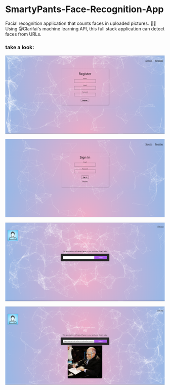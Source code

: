 # SmartyPants-Face-Recognition-App
Facial recognition application that counts faces in uploaded pictures. 👨‍💻
<br>Using @Clarifai's machine learning API, this full stack application can detect faces from URLs.
### take a look:
![smartyPantsRegister.PNG](./smartypants-pics/smartyPantsRegister.PNG)

![smartyPantsSignIn.PNG](./smartypants-pics/smartyPantsSignIn.PNG)

![smartyPantsDetectPage.PNG](./smartypants-pics/smartyPantsDetectPage.PNG)

![smartyPantsFaceDetected.PNG](./smartypants-pics/smartyPantsFaceDetected.PNG)
